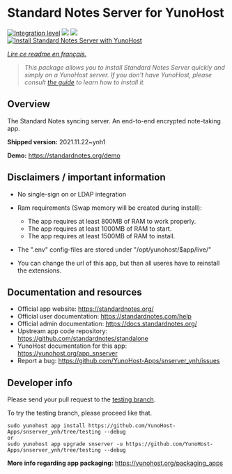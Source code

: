 <!--
N.B.: This README was automatically generated by https://github.com/YunoHost/apps/tree/master/tools/README-generator
It shall NOT be edited by hand.
-->

# Standard Notes Server for YunoHost

[![Integration level](https://dash.yunohost.org/integration/snserver.svg)](https://dash.yunohost.org/appci/app/snserver) ![](https://ci-apps.yunohost.org/ci/badges/snserver.status.svg) ![](https://ci-apps.yunohost.org/ci/badges/snserver.maintain.svg)  
[![Install Standard Notes Server with YunoHost](https://install-app.yunohost.org/install-with-yunohost.svg)](https://install-app.yunohost.org/?app=snserver)

*[Lire ce readme en français.](./README_fr.md)*

> *This package allows you to install Standard Notes Server quickly and simply on a YunoHost server.
If you don't have YunoHost, please consult [the guide](https://yunohost.org/#/install) to learn how to install it.*

## Overview

The Standard Notes syncing server. An end-to-end encrypted note-taking app.

**Shipped version:** 2021.11.22~ynh1

**Demo:** https://standardnotes.org/demo

## Disclaimers / important information

* No single-sign on or LDAP integration
* Ram requirements (Swap memory will be created during install):
    * The app requires at least 800MB of RAM to work properly.
    * The app requires at least 1000MB of RAM to start.
    * The app requires at least 1500MB of RAM to install.

* The ".env" config-files are stored under "/opt/yunohost/$app/live/"
* You can change the url of this app, but than all useres have to reinstall the extensions.

## Documentation and resources

* Official app website: https://standardnotes.org/
* Official user documentation: https://standardnotes.com/help
* Official admin documentation: https://docs.standardnotes.org/
* Upstream app code repository: https://github.com/standardnotes/standalone
* YunoHost documentation for this app: https://yunohost.org/app_snserver
* Report a bug: https://github.com/YunoHost-Apps/snserver_ynh/issues

## Developer info

Please send your pull request to the [testing branch](https://github.com/YunoHost-Apps/snserver_ynh/tree/testing).

To try the testing branch, please proceed like that.
```
sudo yunohost app install https://github.com/YunoHost-Apps/snserver_ynh/tree/testing --debug
or
sudo yunohost app upgrade snserver -u https://github.com/YunoHost-Apps/snserver_ynh/tree/testing --debug
```

**More info regarding app packaging:** https://yunohost.org/packaging_apps